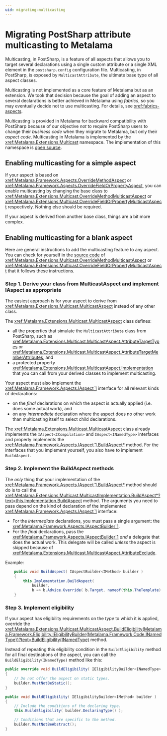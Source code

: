 ```yaml
---
uid: migrating-multicasting
---
```


# Migrating PostSharp attribute multicasting to Metalama

Multicasting, in PostSharp, is a feature of all aspects that allows you to target several declarations using a single custom attribute or a single XML element in the `postsharp.config` configuration file. Multicasting, in PostSharp, is exposed by `MulticastAttribute`, the ultimate base type of all aspect classes.

Multicasting is not implemented as a core feature of Metalama but as an extension. We took that decision because the goal of adding an aspect to several declarations is better achieved in Metalama using _fabrics_, so you may eventually decide not to use multicasting. For details, see <xref:fabrics-aspects>.

Multicasting is provided in Metalama for backward compatibility with PostSharp because of our objective _not_ to require PostSharp users to change their _business code_ when they migrate to Metalama, but only their _aspect code_. Multicasting in Metalama is implemented by the <xref:Metalama.Extensions.Multicast> namespace. The implementation of this namespace is [open source](https://github.com/postsharp/Metalama.Extensions/tree/master/src/Metalama.Extensions.Multicast).


## Enabling multicasting for a simple aspect

If your aspect is based on <xref:Metalama.Framework.Aspects.OverrideMethodAspect> or <xref:Metalama.Framework.Aspects.OverrideFieldOrPropertyAspect>, you can enable multicasting by changing the base class to <xref:Metalama.Extensions.Multicast.OverrideMethodMulticastAspect> or <xref:Metalama.Extensions.Multicast.OverrideFieldOrPropertyMulticastAspect> respectively. Nothing else should be required.

If your aspect is derived from another base class, things are a bit more complex.

## Enabling multicasting for a blank aspect

Here are general instructions to add the multicasting feature to any aspect. You can check for yourself in the [source code](https://github.com/postsharp/Metalama.Extensions/tree/master/src/Metalama.Extensions.Multicast) of <xref:Metalama.Extensions.Multicast.OverrideMethodMulticastAspect> or <xref:Metalama.Extensions.Multicast.OverrideFieldOrPropertyMulticastAspect> that it follows these instructions.

### Step 1. Derive your class from MulticastAspect and implement IAspect<T> as appropriate

The easiest approach is for your aspect to derive from <xref:Metalama.Extensions.Multicast.MulticastAspect> instead of any other class.

The <xref:Metalama.Extensions.Multicast.MulticastAspect> class defines:

* all the properties that simulate the `MulticastAttribute` class from PostSharp, such as <xref:Metalama.Extensions.Multicast.MulticastAspect.AttributeTargetTypes> or <xref:Metalama.Extensions.Multicast.MulticastAspect.AttributeTargetMemberAttributes>, and
* a protected property <xref:Metalama.Extensions.Multicast.MulticastAspect.Implementation> that you can call from your derived classes to implement multicasting.

Your aspect must also implement the <xref:Metalama.Framework.Aspects.IAspect`1> interface for all relevant kinds of declarations:
* on the _final_ declarations on which the aspect is actually applied (i.e. does some actual work), and
* on any _intermediate_ declaration where the aspect does no other work than multicasting itself to select child declarations.

The <xref:Metalama.Extensions.Multicast.MulticastAspect> class already implements the `IAspect<ICompilation>` and  `IAspect<INamedType>` interfaces and properly implements the <xref:Metalama.Framework.Aspects.IAspect`1.BuildAspect*> method. For the interfaces that you implement yourself, you also have to implement `BuildAspect`.


### Step 2. Implement the BuildAspect methods

The _only_ thing that your implementation of the <xref:Metalama.Framework.Aspects.IAspect`1.BuildAspect*> method should do is to call the <xref:Metalama.Extensions.Multicast.MulticastImplementation.BuildAspect*?text=this.Implementation.BuildAspect> method. The arguments you need to pass depend on the kind of declaration of the implemented <xref:Metalama.Framework.Aspects.IAspect`1> interface:

* For the _intermediate_ declarations, you must pass a single argument: the <xref:Metalama.Framework.Aspects.IAspectBuilder`1>.
* For the _final_ declarations, pass the <xref:Metalama.Framework.Aspects.IAspectBuilder`1> _and_ a delegate that does the actual work. This delegate will be called _unless_ the aspect is skipped because of <xref:Metalama.Extensions.Multicast.MulticastAspect.AttributeExclude>.

Example:

```csharp
    public void BuildAspect( IAspectBuilder<IMethod> builder )
    {
        this.Implementation.BuildAspect(
            builder,
            b => b.Advice.Override( b.Target, nameof(this.TheTemplate) ) );
    }
```

### Step 3. Implement eligibility

If your aspect has eligibility requirements on the _type_ to which it is applied, override the <xref:Metalama.Extensions.Multicast.MulticastAspect.BuildEligibility(Metalama.Framework.Eligibility.IEligibilityBuilder{Metalama.Framework.Code.INamedType})?text=BuildEligibility(INamedType)> method.

Instead of repeating this eligibility condition in the `BuildEligibility` method for all final destinations of the aspect, you can call the `BuildEligibility(INamedType)` method like this:

```csharp
public override void BuildEligibility( IEligibilityBuilder<INamedType> builder )
{
    // Do not offer the aspect on static types.
    builder.MustNotBeStatic();
}

public void BuildEligibility( IEligibilityBuilder<IMethod> builder )
{
    // Include the conditions of the declaring type.
    this.BuildEligibility( builder.DeclaringType() );

    // Conditions that are specific to the method.
    builder.MustNotBeAbstract();
}
```




